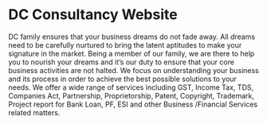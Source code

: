 # DC Consultancy Website

DC family ensures that your business dreams do not fade away. All dreams need to be carefully nurtured to bring the latent aptitudes to make your signature in the market. Being a member of our family, we are there to help you to nourish your dreams and it’s our duty to ensure that your core business activities are not halted. We focus on understanding your business and its process in order to achieve the best possible solutions to your needs. We offer a wide range of services including GST, Income Tax, TDS, Companies Act, Partnership, Proprietorship, Patent, Copyright, Trademark, Project report for Bank Loan, PF, ESI and other Business /Financial Services related matters.


